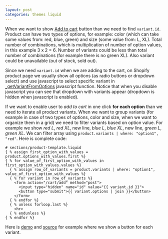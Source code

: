 ```yaml
---
layout: post
categories: themes liquid
---
```


When we want to show [Add to cart][add-to-cart] button than we need to find
`variant.id`.  Product can have two types of options, for example: color (which
can take some values from: red, blue, green) and size (some value from: L, XL).
Total number of combinations, which is multiplication of number of option
values, in this example 3 x 2 = 6. Number of variants could be less than total
number of combinations (for example there is no green XL). Also variant could be
unavailable (out of stock, sold out).

Since we need `variant.id` when we are adding to the cart, on Shopify product
page we usually show all options (as radio buttons or dropdown select) and use
javascript to select specific variant in
[_getVariantFromOptions](_getVariantFromOptions) javascript function. Notice
that when you disable javascript you can see that dropdown with variants appear
(dropdown is hidden when javascript is enabled).

If we want to enable user to *add to cart* in one click **for each option** than
we need to iterate all product variants.  When we want to group variants (for
example in case of two types of options, color and size, when we want to
organize them in a grid) we need to filter variants based on option value. For
example we show *red L*, *red XL*, new line, *blue L*, *blue XL*, new line,
*green L*, *green XL*.
We can filter array using `product.variants | where: "option1", "red"`. Here is
complete code:

```
# sections/product-template.liquid
{ % assign first_option_with_values = product.options_with_values.first %}
{ % for value_of_first_option_with_values in first_option_with_values.values %}
  { % assign row_of_variants = product.variants | where: "option1", value_of_first_option_with_values %}
  { % for variant in row_of_variants %}
    <form action="/cart/add" method="post">
      <input type="hidden" name="id" value="{{ variant.id }}">
      <button type="submit">{{ variant.options | join }}</button>
    </form>
  { % endfor %}
  { % unless forloop.last %}
    <hr>
  { % endunless %}
{ % endfor %}
```

Here is [demo](link_to_demo) and [source](link_to_source) for example where we
show a button for each variant.

[add-to-cart]: https://shopify.dev/docs/themes/ajax-api/reference/cart#post-cart-add-js
[_getVariantFromOptions]: https://github.com/trkin/shopify-themes/blob/f0a3453c1feba09c2ca3a21c4db87f75b66eb97c/assets/theme.js#L722
[link_to_demo]: https://bootstrap-business-casual-theme.myshopify.com/products/morning-coffee
[link_to_source]: https://github.com/trkin/free-bootstrap-business-casual-shopify-theme/blob/master/sections/product-template.liquid#L47
